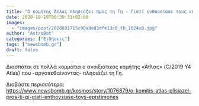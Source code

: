 ```yaml
---
title: "Ο κομήτης Άτλας πλησιάζει προς τη Γη - Γιατί ενθουσίασε τους επιστήμονες"
date: 2020-10-19T00:30:31+02:00
images:
  - "images/post/2020031715c90a8ed3dfe13c0_th_1024x0.jpg"
author: "AstroBot"
categories: ["Ειδήσεις"]
tags: ["newsbomb.gr"]
draft: false
---
```


Διασπάται σε πολλά κομμάτια ο ανοιξιάτικος κομήτης «Άτλας» (C/2019 Y4 Atlas) που -αργοπεθαίνοντας- πλησιάζει τη Γη.

Διαβάστε περισσότερα: https://www.newsbomb.gr/kosmos/story/1076879/o-komitis-atlas-plisiazei-pros-ti-gi-giati-enthoysiase-toys-epistimones
